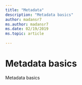 ```yaml
---
title: "Metadata"
description: "Metadata basics"
author: madansr7
ms.author: madansr7
ms.date: 02/19/2019
ms.topic: article
 
---
```


# Metadata basics

Metadata basics